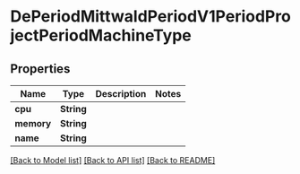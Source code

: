 # DePeriodMittwaldPeriodV1PeriodProjectPeriodMachineType

## Properties

Name | Type | Description | Notes
------------ | ------------- | ------------- | -------------
**cpu** | **String** |  | 
**memory** | **String** |  | 
**name** | **String** |  | 

[[Back to Model list]](../README.md#documentation-for-models) [[Back to API list]](../README.md#documentation-for-api-endpoints) [[Back to README]](../README.md)


